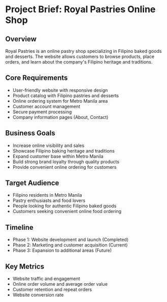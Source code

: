 # Project Brief: Royal Pastries Online Shop

## Overview
Royal Pastries is an online pastry shop specializing in Filipino baked goods and desserts. The website allows customers to browse products, place orders, and learn about the company's Filipino heritage and traditions.

## Core Requirements
- User-friendly website with responsive design
- Product catalog with Filipino pastries and desserts
- Online ordering system for Metro Manila area
- Customer account management
- Secure payment processing
- Company information pages (About, Contact)

## Business Goals
- Increase online visibility and sales
- Showcase Filipino baking heritage and traditions
- Expand customer base within Metro Manila
- Build strong brand loyalty through quality products
- Provide convenient online ordering for customers

## Target Audience
- Filipino residents in Metro Manila
- Pastry enthusiasts and food lovers
- People looking for authentic Filipino baked goods
- Customers seeking convenient online food ordering

## Timeline
- Phase 1: Website development and launch (Completed)
- Phase 2: Marketing and customer acquisition (Current)
- Phase 3: Expansion to additional areas (Future)

## Key Metrics
- Website traffic and engagement
- Online order volume and average order value
- Customer retention and repeat orders
- Website conversion rate